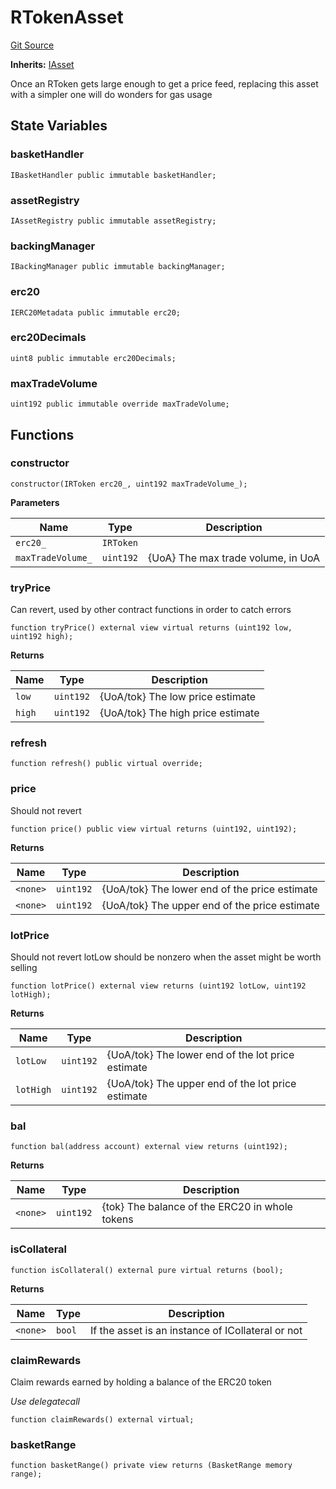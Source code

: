 # RTokenAsset
[Git Source](https://github.com/larrythecucumber321/protocol/blob/77d337b8595ba96d069ded321419b36a61984170/contracts/plugins/assets/RTokenAsset.sol)

**Inherits:**
[IAsset](/tools/docgen/src/contracts/interfaces/IAsset.sol/interface.IAsset.md)

Once an RToken gets large enough to get a price feed, replacing this asset with
a simpler one will do wonders for gas usage


## State Variables
### basketHandler

```solidity
IBasketHandler public immutable basketHandler;
```


### assetRegistry

```solidity
IAssetRegistry public immutable assetRegistry;
```


### backingManager

```solidity
IBackingManager public immutable backingManager;
```


### erc20

```solidity
IERC20Metadata public immutable erc20;
```


### erc20Decimals

```solidity
uint8 public immutable erc20Decimals;
```


### maxTradeVolume

```solidity
uint192 public immutable override maxTradeVolume;
```


## Functions
### constructor


```solidity
constructor(IRToken erc20_, uint192 maxTradeVolume_);
```
**Parameters**

|Name|Type|Description|
|----|----|-----------|
|`erc20_`|`IRToken`||
|`maxTradeVolume_`|`uint192`|{UoA} The max trade volume, in UoA|


### tryPrice

Can revert, used by other contract functions in order to catch errors


```solidity
function tryPrice() external view virtual returns (uint192 low, uint192 high);
```
**Returns**

|Name|Type|Description|
|----|----|-----------|
|`low`|`uint192`|{UoA/tok} The low price estimate|
|`high`|`uint192`|{UoA/tok} The high price estimate|


### refresh


```solidity
function refresh() public virtual override;
```

### price

Should not revert


```solidity
function price() public view virtual returns (uint192, uint192);
```
**Returns**

|Name|Type|Description|
|----|----|-----------|
|`<none>`|`uint192`|{UoA/tok} The lower end of the price estimate|
|`<none>`|`uint192`|{UoA/tok} The upper end of the price estimate|


### lotPrice

Should not revert
lotLow should be nonzero when the asset might be worth selling


```solidity
function lotPrice() external view returns (uint192 lotLow, uint192 lotHigh);
```
**Returns**

|Name|Type|Description|
|----|----|-----------|
|`lotLow`|`uint192`|{UoA/tok} The lower end of the lot price estimate|
|`lotHigh`|`uint192`|{UoA/tok} The upper end of the lot price estimate|


### bal


```solidity
function bal(address account) external view returns (uint192);
```
**Returns**

|Name|Type|Description|
|----|----|-----------|
|`<none>`|`uint192`|{tok} The balance of the ERC20 in whole tokens|


### isCollateral


```solidity
function isCollateral() external pure virtual returns (bool);
```
**Returns**

|Name|Type|Description|
|----|----|-----------|
|`<none>`|`bool`|If the asset is an instance of ICollateral or not|


### claimRewards

Claim rewards earned by holding a balance of the ERC20 token

*Use delegatecall*


```solidity
function claimRewards() external virtual;
```

### basketRange


```solidity
function basketRange() private view returns (BasketRange memory range);
```


